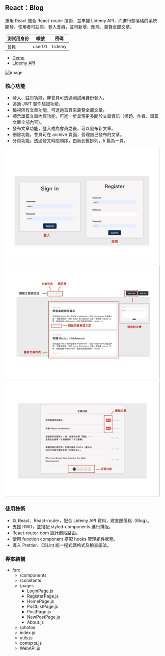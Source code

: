## React：Blog
運用 React 結合 React-router 技術，並串接 Lidemy API，而進行部落格的系統開發。使用者可註冊、登入會員，並可新增、刪除、瀏覽全部文章。

| 測試用身份 | 帳號 | 密碼 |
|----------|------|-----|
| 會員 | user01 | Lidemy |

- [Demo](https://sophiebetough.github.io/react-blog/)
- [Lidemy API](https://github.com/Lidemy/lidemy-student-json-api-server)

![image](https://github.com/sophiebetough/react-blog/blob/main/public/react-blog-demo2.gif)

### 核心功能
- 登入、註冊功能，非會員可透過測試用身份登入。
- 透過 JWT 實作驗證功能，
- 檢視所有文章功能，可透過首頁來瀏覽全部文章。
- 顯示單篇文章內容功能，可進一步呈現更多關於文章資訊（標題、作者、單篇文章全部內容）。
- 發布文章功能，登入成為會員之後，可以發布新文章。
- 刪除功能，會員可在 archive 頁面，管理自己發布的文章。
- 分頁功能，透過發文時間順序，由新到舊排列，5 篇為一頁。

![image](https://github.com/sophiebetough/react-blog/blob/main/public/login-and-logout-demo.png)
![image](https://github.com/sophiebetough/react-blog/blob/main/public/home-page-demo.png)
![image](https://github.com/sophiebetough/react-blog/blob/main/public/page-list-demo.png)

### 使用技術
- 以 React、React-router，配合 Lidemy API 資料，建置部落格（Blog）。
- 支援 RWD，並搭配 styled-components 進行排版。
- React-router-dom 設計網站路由。
- 使用 function component 搭配 hooks 管理組件狀態。
- 導入 Prettier、ESLint 統一程式碼格式及檢查語法。


### 專案結構
- /src
    - /components
    - /constants
    - /pages
        - LoginPage.js
        - RegisterPage.js
        - HomePage.js
        - PostListPage.js
        - PostPage.js
        - NewPostPage.js
        - About.js
    - /photos
    - index.js
    - utils.js
    - contexts.js
    - WebAPI.js
